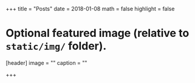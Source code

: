 +++
title = "Posts"
date = 2018-01-08
math = false
highlight = false

# Optional featured image (relative to `static/img/` folder).
[header]
image = ""
caption = ""

+++
